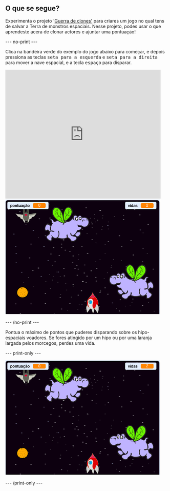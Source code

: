 ## O que se segue?

Experimenta o projeto '[Guerra de clones'](https://projects.raspberrypi.org/en/projects/clone-wars?utm_source=pathway&utm_medium=whatnext&utm_campaign=projects) para criares um jogo no qual tens de salvar a Terra de monstros espaciais. Nesse projeto, podes usar o que aprendeste acera de clonar actores e ajuntar uma pontuaçāo!

\--- no-print \---

Clica na bandeira verde do exemplo do jogo abaixo para começar, e depois pressiona as teclas <kbd>seta para a esquerda</kbd> e <kbd>seta para a direita</kbd> para mover a nave espacial, e a tecla <kbd>espaço</kbd> para disparar.

<div class="scratch-preview">
  <iframe allowtransparency="true" width="485" height="402" src="https://scratch.mit.edu/projects/embed/276887163/?autostart=false" frameborder="0" scrolling="no"></iframe>
  <img src="images/clone-showcase.png">
</div>

\--- /no-print \---

Pontua o máximo de pontos que puderes disparando sobre os hipo-espaciais voadores. Se fores atingido por um hipo ou por uma laranja largada pelos morcegos, perdes uma vida.

\--- print-only \---

![descrição](images/clone-showcase.png)

\--- /print-only \---